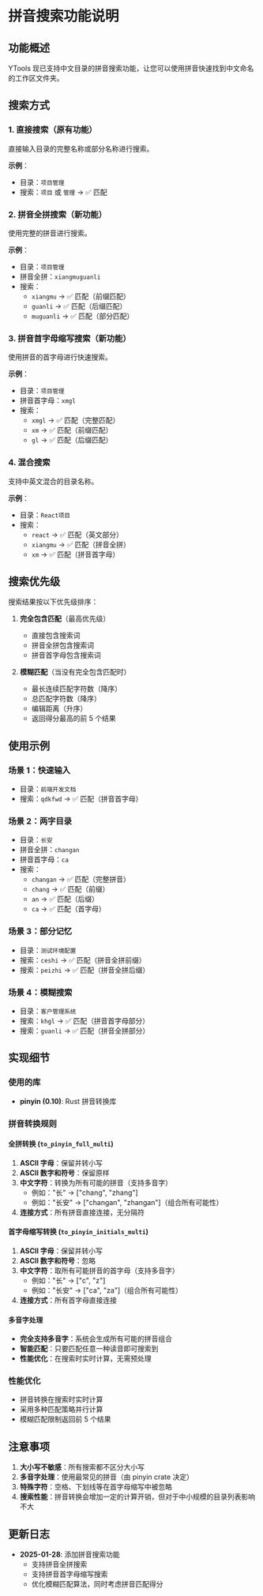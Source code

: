# 拼音搜索功能说明

## 功能概述

YTools 现已支持中文目录的拼音搜索功能，让您可以使用拼音快速找到中文命名的工作区文件夹。

## 搜索方式

### 1. 直接搜索（原有功能）
直接输入目录的完整名称或部分名称进行搜索。

**示例**：
- 目录：`项目管理`
- 搜索：`项目` 或 `管理` → ✅ 匹配

### 2. 拼音全拼搜索（新功能）
使用完整的拼音进行搜索。

**示例**：
- 目录：`项目管理`
- 拼音全拼：`xiangmuguanli`
- 搜索：
  - `xiangmu` → ✅ 匹配（前缀匹配）
  - `guanli` → ✅ 匹配（后缀匹配）
  - `muguanli` → ✅ 匹配（部分匹配）

### 3. 拼音首字母缩写搜索（新功能）
使用拼音的首字母进行快速搜索。

**示例**：
- 目录：`项目管理`
- 拼音首字母：`xmgl`
- 搜索：
  - `xmgl` → ✅ 匹配（完整匹配）
  - `xm` → ✅ 匹配（前缀匹配）
  - `gl` → ✅ 匹配（后缀匹配）

### 4. 混合搜索
支持中英文混合的目录名称。

**示例**：
- 目录：`React项目`
- 搜索：
  - `react` → ✅ 匹配（英文部分）
  - `xiangmu` → ✅ 匹配（拼音全拼）
  - `xm` → ✅ 匹配（拼音首字母）

## 搜索优先级

搜索结果按以下优先级排序：

1. **完全包含匹配**（最高优先级）
   - 直接包含搜索词
   - 拼音全拼包含搜索词
   - 拼音首字母包含搜索词

2. **模糊匹配**（当没有完全包含匹配时）
   - 最长连续匹配字符数（降序）
   - 总匹配字符数（降序）
   - 编辑距离（升序）
   - 返回得分最高的前 5 个结果

## 使用示例

### 场景 1：快速输入
- 目录：`前端开发文档`
- 搜索：`qdkfwd` → ✅ 匹配（拼音首字母）

### 场景 2：两字目录
- 目录：`长安`
- 拼音全拼：`changan`
- 拼音首字母：`ca`
- 搜索：
  - `changan` → ✅ 匹配（完整拼音）
  - `chang` → ✅ 匹配（前缀）
  - `an` → ✅ 匹配（后缀）
  - `ca` → ✅ 匹配（首字母）

### 场景 3：部分记忆
- 目录：`测试环境配置`
- 搜索：`ceshi` → ✅ 匹配（拼音全拼前缀）
- 搜索：`peizhi` → ✅ 匹配（拼音全拼后缀）

### 场景 4：模糊搜索
- 目录：`客户管理系统`
- 搜索：`khgl` → ✅ 匹配（拼音首字母部分）
- 搜索：`guanli` → ✅ 匹配（拼音全拼部分）

## 实现细节

### 使用的库
- **pinyin (0.10)**: Rust 拼音转换库

### 拼音转换规则

#### 全拼转换 (`to_pinyin_full_multi`)
1. **ASCII 字母**：保留并转小写
2. **ASCII 数字和符号**：保留原样
3. **中文字符**：转换为所有可能的拼音（支持多音字）
   - 例如："长" → ["chang", "zhang"]
   - 例如："长安" → ["changan", "zhangan"]（组合所有可能性）
4. **连接方式**：所有拼音直接连接，无分隔符

#### 首字母缩写转换 (`to_pinyin_initials_multi`)
1. **ASCII 字母**：保留并转小写
2. **ASCII 数字和符号**：忽略
3. **中文字符**：取所有可能拼音的首字母（支持多音字）
   - 例如："长" → ["c", "z"]
   - 例如："长安" → ["ca", "za"]（组合所有可能性）
4. **连接方式**：所有首字母直接连接

#### 多音字处理
- **完全支持多音字**：系统会生成所有可能的拼音组合
- **智能匹配**：只要匹配任意一种读音即可搜索到
- **性能优化**：在搜索时实时计算，无需预处理

### 性能优化
- 拼音转换在搜索时实时计算
- 采用多种匹配策略并行计算
- 模糊匹配限制返回前 5 个结果

## 注意事项

1. **大小写不敏感**：所有搜索都不区分大小写
2. **多音字处理**：使用最常见的拼音（由 pinyin crate 决定）
3. **特殊字符**：空格、下划线等在首字母缩写中被忽略
4. **搜索性能**：拼音转换会增加一定的计算开销，但对于中小规模的目录列表影响不大

## 更新日志

- **2025-01-28**: 添加拼音搜索功能
  - 支持拼音全拼搜索
  - 支持拼音首字母缩写搜索
  - 优化模糊匹配算法，同时考虑拼音匹配得分

